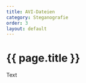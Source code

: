 ```yaml
---
title: AVI-Dateien
category: Steganografie
order: 3
layout: default
---
```


# {{ page.title }}

Text
